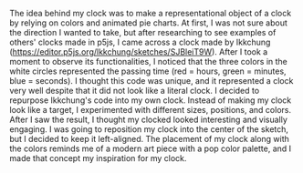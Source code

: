 The idea behind my clock was to make a representational object of a clock by relying on colors and animated pie charts.
At first, I was not sure about the direction I wanted to take, but after researching to see examples of others' clocks made in p5js,
I came across a clock made by Ikkchung (https://editor.p5js.org/lkkchung/sketches/SJBleiT9W).  After I took a moment to observe its
functionalities, I noticed that the three colors in the white circles represented the passing time (red = hours, green = minutes, blue = seconds).
I thought this code was unique, and it represented a clock very well despite that it did not look like a literal clock.
I decided to repurpose Ikkchung's code into my own clock.  Instead of making my clock look like a target, I experimented with different sizes, positions, and colors.
After I saw the result, I thought my clocked looked interesting and visually engaging.  I was going to reposition my clock into the center
of the sketch, but I decided to keep it left-aligned.  The placement of my clock along with the colors reminds me of a modern art piece with a pop color palette, and I made that concept my inspiration for my clock.
